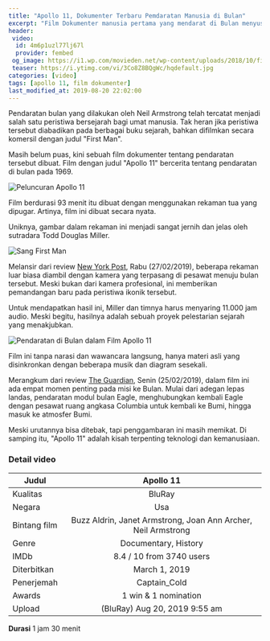 ```yaml
---
title: "Apollo 11, Dokumenter Terbaru Pemdaratan Manusia di Bulan"
excerpt: "Film Dokumenter manusia pertama yang mendarat di Bulan menyusul kontroversi film First Man"
header:
 video:
  id: 4m6p1uzl77lj67l
  provider: fembed
 og_image: https://i1.wp.com/movieden.net/wp-content/uploads/2018/10/first-man-2.jpg
 teaser: https://i.ytimg.com/vi/3Co8Z8BQgWc/hqdefault.jpg
categories: [video]
tags: [apollo 11, film dokumenter]
last_modified_at: 2019-08-20 22:02:00
---
```

Pendaratan bulan yang dilakukan oleh Neil Armstrong telah tercatat menjadi salah satu peristiwa bersejarah bagi umat manusia. Tak heran jika peristiwa tersebut diabadikan pada berbagai buku sejarah, bahkan difilmkan secara komersil dengan judul "First Man".

Masih belum puas, kini sebuah film dokumenter tentang pendaratan tersebut dibuat. Film dengan judul "Apollo 11" bercerita tentang pendaratan di bulan pada 1969.

![Peluncuran Apollo 11](https://static01.nyt.com/images/2019/03/10/arts/10apollo11-doc1/merlin_151111659_919c24d9-d4b0-4694-97aa-f17a7a0aa25a-jumbo.jpg)

Film berdurasi 93 menit itu dibuat dengan menggunakan rekaman tua yang dipugar. Artinya, film ini dibuat secara nyata.

Uniknya, gambar dalam rekaman ini menjadi sangat jernih dan jelas oleh sutradara Todd Douglas Miller.

![Sang First Man](https://static01.nyt.com/images/2019/03/09/arts/apollo-11-anatomy/apollo-11-anatomy-videoSixteenByNineJumbo1600.jpg)

Melansir dari review [New York Post](https://www.google.com/amp/s/www.nytimes.com/2019/02/27/movies/apollo-11-review.html), Rabu (27/02/2019), beberapa rekaman luar biasa diambil dengan kamera yang terpasang di pesawat menuju bulan tersebut. Meski bukan dari kamera profesional, ini memberikan pemandangan baru pada peristiwa ikonik tersebut.

Untuk mendapatkan hasil ini, Miller dan timnya harus menyaring 11.000 jam audio. Meski begitu, hasilnya adalah sebuah proyek pelestarian sejarah yang menakjubkan.

![Pendaratan di Bulan dalam Film Apollo 11](https://static01.nyt.com/images/2019/03/01/arts/01APOLLO-1/01APOLLO-1-jumbo-v2.jpg)

Film ini tanpa narasi dan wawancara langsung, hanya materi asli yang disinkronkan dengan beberapa musik dan diagram sesekali.

Merangkum dari review [The Guardian](https://www.google.com/amp/s/amp.theguardian.com/film/2019/feb/25/apollo-11-review-eye-opening-documentary-is-a-five-star-triumph), Senin (25/02/2019), dalam film ini ada empat momen penting pada misi ke Bulan. Mulai dari adegan lepas landas, pendaratan modul bulan Eagle, menghubungkan kembali Eagle dengan pesawat ruang angkasa Columbia untuk kembali ke Bumi, hingga masuk ke atmosfer Bumi.

Meski urutannya bisa ditebak, tapi penggambaran ini masih memikat. Di samping itu, "Apollo 11" adalah kisah terpenting teknologi dan kemanusiaan.

### Detail video

|Judul|Apollo 11|
|---|:---:|
|Kualitas|BluRay|
|Negara|Usa|
|Bintang film|Buzz Aldrin, Janet Armstrong, Joan Ann Archer, Neil Armstrong|
|Genre|Documentary, History|
|IMDb|8.4 / 10 from 3740 users|
|Diterbitkan|March 1, 2019|
|Penerjemah|Captain_Cold|
|Awards|1 win & 1 nomination|
|Upload| (BluRay) Aug 20, 2019 9:55 am|

**Durasi** 1 jam 30 menit
